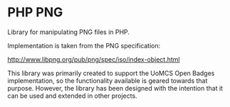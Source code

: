 # PHP PNG

Library for manipulating PNG files in PHP.

Implementation is taken from the PNG specification:

http://www.libpng.org/pub/png/spec/iso/index-object.html

This library was primarily created to support the UoMCS Open Badges
implementation, so the functionality available is geared towards that purpose.
However, the library has been designed with the intention that it can be
used and extended in other projects.
